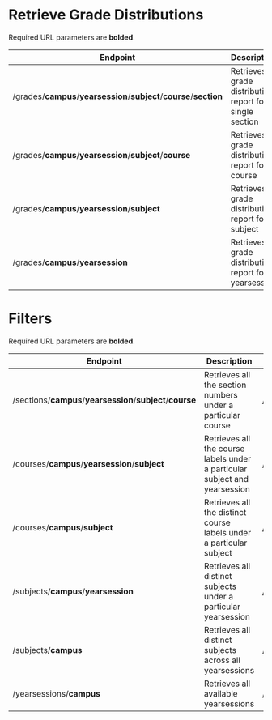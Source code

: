 # Retrieve Grade Distributions

Required URL parameters are **bolded**.

| Endpoint                                                     | Description                                                | Example                                                      |
| ------------------------------------------------------------ | ---------------------------------------------------------- | ------------------------------------------------------------ |
| /grades/**campus**/**yearsession**/**subject**/**course**/**section** | Retrieves a grade distribution report for a single section | [/v1/grades/UBCV/2018W/MATH/100/101](/api/v1/grades/UBCV/2018W/MATH/100/101) |
| /grades/**campus**/**yearsession**/**subject**/**course**    | Retrieves a grade distribution report for a course         | [/api/v1/grades/UBCV/2018W/MATH/100](/api/v1/grades/UBCV/2018W/MATH/100) |
| /grades/**campus**/**yearsession**/**subject**               | Retrieves a grade distribution report for a subject        | [/api/v1/grades/UBCV/2018W/POLI](/api/v1/grades/UBCV/2018W/POLI) |
| /grades/**campus**/**yearsession**                           | Retrieves a grade distribution report for a yearsession    | [/api/v1/grades/UBCV/2017S](/api/v1/grades/UBCV/2017S)       |

# Filters

Required URL parameters are **bolded**.

| Endpoint                                                    | Description                                                  | Example                                                      |
| ----------------------------------------------------------- | ------------------------------------------------------------ | ------------------------------------------------------------ |
| /sections/**campus**/**yearsession**/**subject**/**course** | Retrieves all the section numbers under a particular course  | [/api/v1/sections/UBCV/2018W/BIOL/200](/api/v1/sections/UBCV/2018W/BIOL/200) |
| /courses/**campus**/**yearsession**/**subject**             | Retrieves all the course labels under a particular subject and yearsession | [/api/v1/courses/UBCV/2018W/POLI](/api/v1/courses/UBCV/2018W/POLI) |
| /courses/**campus**/**subject**                             | Retrieves all the distinct course labels under a particular subject | [/api/v1/courses/UBCV/ELEC](/api/v1/courses/UBCV/ELEC)       |
| /subjects/**campus**/**yearsession**                        | Retrieves all distinct subjects under a particular yearsession | [/api/v1/subjects/UBCV/2016W](/api/v1/subjects/UBCV/2016W)   |
| /subjects/**campus**                                        | Retrieves all distinct subjects across all yearsessions      | [/api/v1/subjects/UBCV](/api/v1/subjects/UBCV)               |
| /yearsessions/**campus**                                    | Retrieves all available yearsessions                         | [/api/v1/yearsessions/UBCV/](/api/v1/yearsessions/UBCV)      |